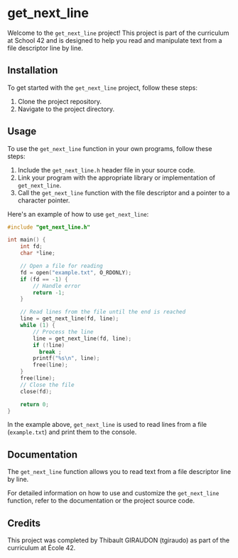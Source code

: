 # get_next_line

Welcome to the `get_next_line` project! This project is part of the curriculum at School 42 and is designed to help you read and manipulate text from a file descriptor line by line.

## Installation

To get started with the `get_next_line` project, follow these steps:

1. Clone the project repository.
2. Navigate to the project directory.

## Usage

To use the `get_next_line` function in your own programs, follow these steps:

1. Include the `get_next_line.h` header file in your source code.
2. Link your program with the appropriate library or implementation of `get_next_line`.
3. Call the `get_next_line` function with the file descriptor and a pointer to a character pointer.

Here's an example of how to use `get_next_line`:

```c
#include "get_next_line.h"

int main() {
    int fd;
    char *line;

    // Open a file for reading
    fd = open("example.txt", O_RDONLY);
    if (fd == -1) {
        // Handle error
        return -1;
    }

    // Read lines from the file until the end is reached
    line = get_next_line(fd, line);
    while (1) {
        // Process the line
        line = get_next_line(fd, line);
        if (!line)
          break ;
        printf("%s\n", line);
        free(line);
    }
    free(line);
    // Close the file
    close(fd);

    return 0;
}
```

In the example above, `get_next_line` is used to read lines from a file (`example.txt`) and print them to the console.

## Documentation

The `get_next_line` function allows you to read text from a file descriptor line by line.

For detailed information on how to use and customize the `get_next_line` function, refer to the documentation or the project source code.

## Credits

This project was completed by Thibault GIRAUDON (tgiraudo) as part of the curriculum at École 42.
